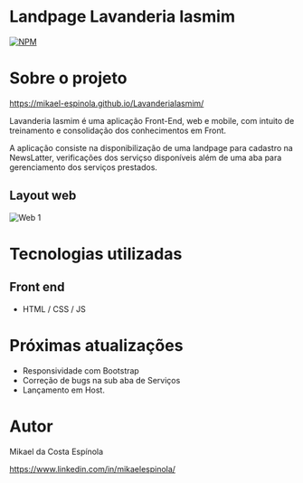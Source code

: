 # Landpage Lavanderia Iasmim 
[![NPM](https://img.shields.io/npm/l/react)](https://github.com/mikael-espinola/LavanderiaIasmim/blob/main/LICENCE) 

# Sobre o projeto

https://mikael-espinola.github.io/LavanderiaIasmim/

Lavanderia Iasmim é uma aplicação Front-End, web e mobile, com intuito de treinamento e consolidação dos conhecimentos em Front.

A aplicação consiste na disponibilização de uma landpage para cadastro na NewsLatter, verificações dos serviçso disponíveis além de uma aba para gerenciamento dos serviços prestados. 

## Layout web
![Web 1](https://github.com/mikael-espinola/arquivosreadme/blob/main/img-LI-2-0/print1-landpage.png)

# Tecnologias utilizadas
## Front end
- HTML / CSS / JS

# Próximas atualizações

+ Responsividade com Bootstrap
+ Correção de bugs na sub aba de Serviços
+ Lançamento em Host.




# Autor

Mikael da Costa Espínola

https://www.linkedin.com/in/mikaelespinola/
